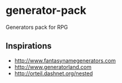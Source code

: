 # generator-pack
Generators pack for RPG

## Inspirations

* http://www.fantasynamegenerators.com
* http://www.generatorland.com
* http://orteil.dashnet.org/nested
